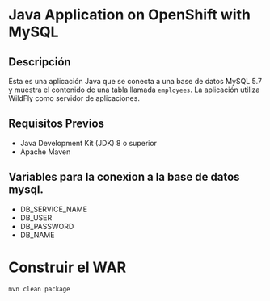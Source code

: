 # Java Application on OpenShift with MySQL

## Descripción

Esta es una aplicación Java que se conecta a una base de datos MySQL 5.7 y muestra el contenido de una tabla llamada `employees`. La aplicación utiliza WildFly como servidor de aplicaciones.

## Requisitos Previos

- Java Development Kit (JDK) 8 o superior
- Apache Maven

## Variables para la conexion a la base de datos mysql.

- DB_SERVICE_NAME
- DB_USER
- DB_PASSWORD
- DB_NAME

# Construir el WAR

```bash
mvn clean package
